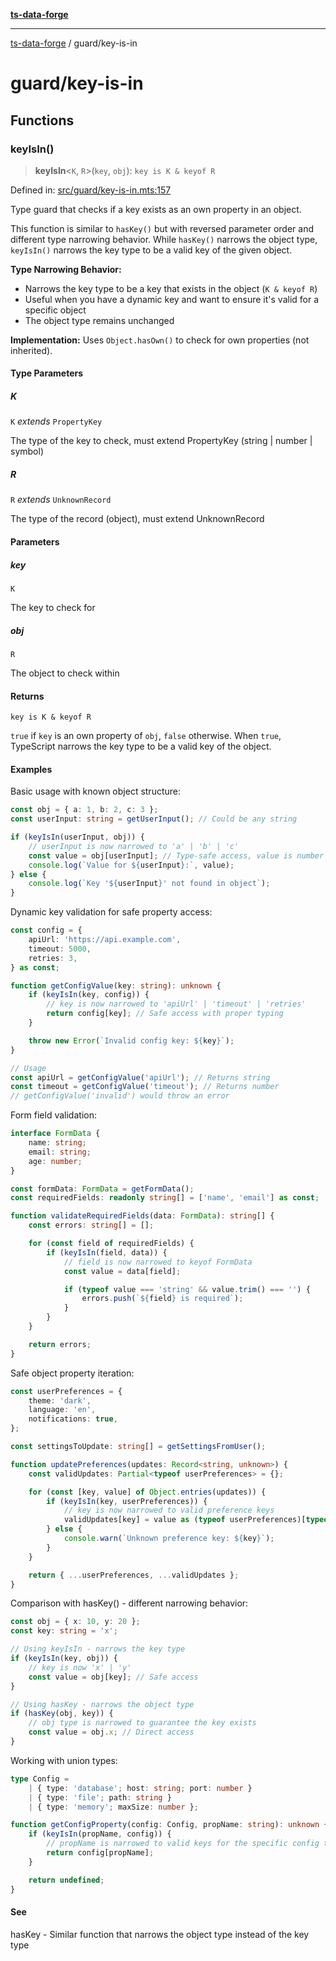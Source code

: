 [**ts-data-forge**](../README.md)

---

[ts-data-forge](../README.md) / guard/key-is-in

# guard/key-is-in

## Functions

### keyIsIn()

> **keyIsIn**\<`K`, `R`\>(`key`, `obj`): `key is K & keyof R`

Defined in: [src/guard/key-is-in.mts:157](https://github.com/noshiro-pf/ts-data-forge/blob/main/src/guard/key-is-in.mts#L157)

Type guard that checks if a key exists as an own property in an object.

This function is similar to `hasKey()` but with reversed parameter order and different
type narrowing behavior. While `hasKey()` narrows the object type, `keyIsIn()` narrows
the key type to be a valid key of the given object.

**Type Narrowing Behavior:**

- Narrows the key type to be a key that exists in the object (`K & keyof R`)
- Useful when you have a dynamic key and want to ensure it's valid for a specific object
- The object type remains unchanged

**Implementation:** Uses `Object.hasOwn()` to check for own properties (not inherited).

#### Type Parameters

##### K

`K` _extends_ `PropertyKey`

The type of the key to check, must extend PropertyKey (string | number | symbol)

##### R

`R` _extends_ `UnknownRecord`

The type of the record (object), must extend UnknownRecord

#### Parameters

##### key

`K`

The key to check for

##### obj

`R`

The object to check within

#### Returns

`key is K & keyof R`

`true` if `key` is an own property of `obj`, `false` otherwise.
When `true`, TypeScript narrows the key type to be a valid key of the object.

#### Examples

Basic usage with known object structure:

```typescript
const obj = { a: 1, b: 2, c: 3 };
const userInput: string = getUserInput(); // Could be any string

if (keyIsIn(userInput, obj)) {
    // userInput is now narrowed to 'a' | 'b' | 'c'
    const value = obj[userInput]; // Type-safe access, value is number
    console.log(`Value for ${userInput}:`, value);
} else {
    console.log(`Key '${userInput}' not found in object`);
}
```

Dynamic key validation for safe property access:

```typescript
const config = {
    apiUrl: 'https://api.example.com',
    timeout: 5000,
    retries: 3,
} as const;

function getConfigValue(key: string): unknown {
    if (keyIsIn(key, config)) {
        // key is now narrowed to 'apiUrl' | 'timeout' | 'retries'
        return config[key]; // Safe access with proper typing
    }

    throw new Error(`Invalid config key: ${key}`);
}

// Usage
const apiUrl = getConfigValue('apiUrl'); // Returns string
const timeout = getConfigValue('timeout'); // Returns number
// getConfigValue('invalid') would throw an error
```

Form field validation:

```typescript
interface FormData {
    name: string;
    email: string;
    age: number;
}

const formData: FormData = getFormData();
const requiredFields: readonly string[] = ['name', 'email'] as const;

function validateRequiredFields(data: FormData): string[] {
    const errors: string[] = [];

    for (const field of requiredFields) {
        if (keyIsIn(field, data)) {
            // field is now narrowed to keyof FormData
            const value = data[field];

            if (typeof value === 'string' && value.trim() === '') {
                errors.push(`${field} is required`);
            }
        }
    }

    return errors;
}
```

Safe object property iteration:

```typescript
const userPreferences = {
    theme: 'dark',
    language: 'en',
    notifications: true,
};

const settingsToUpdate: string[] = getSettingsFromUser();

function updatePreferences(updates: Record<string, unknown>) {
    const validUpdates: Partial<typeof userPreferences> = {};

    for (const [key, value] of Object.entries(updates)) {
        if (keyIsIn(key, userPreferences)) {
            // key is now narrowed to valid preference keys
            validUpdates[key] = value as (typeof userPreferences)[typeof key];
        } else {
            console.warn(`Unknown preference key: ${key}`);
        }
    }

    return { ...userPreferences, ...validUpdates };
}
```

Comparison with hasKey() - different narrowing behavior:

```typescript
const obj = { x: 10, y: 20 };
const key: string = 'x';

// Using keyIsIn - narrows the key type
if (keyIsIn(key, obj)) {
    // key is now 'x' | 'y'
    const value = obj[key]; // Safe access
}

// Using hasKey - narrows the object type
if (hasKey(obj, key)) {
    // obj type is narrowed to guarantee the key exists
    const value = obj.x; // Direct access
}
```

Working with union types:

```typescript
type Config =
    | { type: 'database'; host: string; port: number }
    | { type: 'file'; path: string }
    | { type: 'memory'; maxSize: number };

function getConfigProperty(config: Config, propName: string): unknown {
    if (keyIsIn(propName, config)) {
        // propName is narrowed to valid keys for the specific config type
        return config[propName];
    }

    return undefined;
}
```

#### See

hasKey - Similar function that narrows the object type instead of the key type
